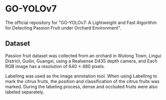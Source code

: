 # GO-YOLOv7
The official repository for "GO-YOLOv7: A Lightweight and Fast Algorithm for Detecting Passion Fruit under Orchard Environment".

## Dataset
Passion fruit dataset was collected from an orchard in Wutong Town, Lingui District, Guilin, Guangxi, using a Realsense D435 depth camera, and Each RGB image has a resolution of 640 × 480 pixels.

LabelImg was used as the image annotation tool. When using LabelImg to mark the citrus fruits, the position and classification of the citrus fruits was marked. During the labeling process, dense and occluded fruits were also labeled separately.



